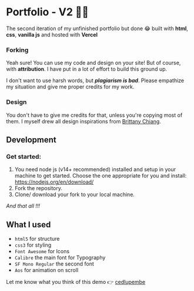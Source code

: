 # Portfolio - V2 🚀🔥


The second iteration of my unfinished portfolio but done 😂 built with __html__, __css__, __vanilla js__ and hosted with __Vercel__



### Forking

Yeah sure! You can use my code and design on your site! But of course, with __attribution__. I have put in a lot of effort to build this ground up.

I don't want to use harsh words, but *__plagiarism is bad__*. Please empathize my situation and give me proper credits for my work.

### Design

You don't have to give me credits for that, unless you're copying most of them. I myself drew all design inspirations from [Brittany Chiang](https://brittanychiang.com/).

## Development

### Get started:


1. You need node js (v14+ recommended) installed and setup in your machine to get started. Choose the one appropriate for you and install: https://nodejs.org/en/download/
1. Fork the repository.
1. Clone/ download your fork to your local machine.

*And that all !!!*
 

## What I used

* `html5` for structure
* `css3` for styling
* `Font Awesome` for Icons
* `Calibre` the main font for Typography
* `SF Mono Regular` the second font 
* `Aos` for animation on scroll


Let me know what you think of this demo 👉 [cedlupembe](https://cedlupembe.vercel.app/)
